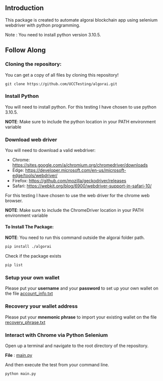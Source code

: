 
## Introduction
This package is created to automate algorai blockchain app using selenium webdriver with python programming. 

Note : You need to install python version 3.10.5.

## Follow Along
### Cloning the repository:

You can get a copy of all files by cloning this repository!

```shell
git clone https://github.com/UCCTesting/algorai.git
```

### Install Python

You will need to install python. For this testing I have chosen to use python 3.10.5.

**NOTE**: Make sure to include the python location in your PATH environment variable

### Download web driver

You will need to download a valid webdriver:

* Chrome:	https://sites.google.com/a/chromium.org/chromedriver/downloads
* Edge:	https://developer.microsoft.com/en-us/microsoft-edge/tools/webdriver/
* Firefox:	https://github.com/mozilla/geckodriver/releases
* Safari:	https://webkit.org/blog/6900/webdriver-support-in-safari-10/

For this testing I have chosen to use the web driver for the chrome web browser.

**NOTE**: Make sure to include the ChromeDriver location in your PATH environment variable

#### To Install The Package:
**NOTE**: You need to run this command outside the algorai folder path.

```sh
pip install ./algorai
```

Check if the package exists
```sh
pip list
```

### Setup your own wallet
Please put your **username** and your **password** to set up your own wallet on the file [account_info.txt](https://github.com/UCCTesting/algorai/blob/main/algosigner_setup/account_info.txt)

### Recovery your wallet address
Please put your **mnemonic phrase** to import your existing wallet on the file [recovery_phrase.txt](https://github.com/UCCTesting/algorai/blob/main/algosigner_setup/recovery_phrase.txt)

### Interact with Chrome via Python Selenium

Open up a terminal and navigate to the root directory of the repository. 

**File** : [main.py](https://github.com/UCCTesting/algorai/blob/main/main.py)

And then execute the test from your command line.

```shell
python main.py
```
